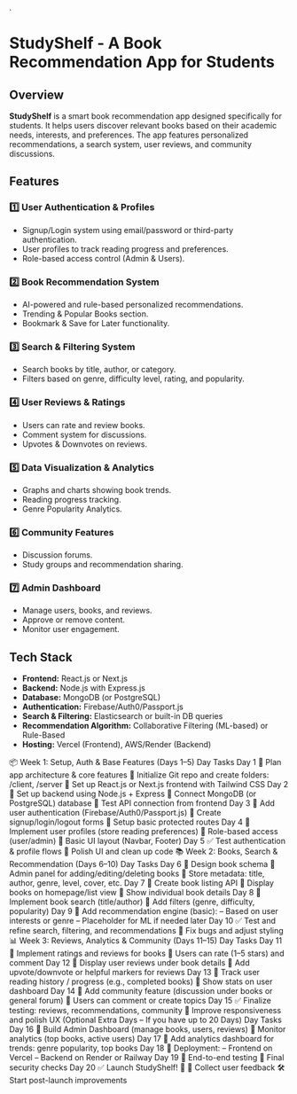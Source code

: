 .
# StudyShelf - A Book Recommendation App for Students

## Overview
**StudyShelf** is a smart book recommendation app designed specifically for students. It helps users discover relevant books based on their academic needs, interests, and preferences. The app features personalized recommendations, a search system, user reviews, and community discussions.

## Features

### 1️⃣ User Authentication & Profiles
- Signup/Login system using email/password or third-party authentication.
- User profiles to track reading progress and preferences.
- Role-based access control (Admin & Users).

### 2️⃣ Book Recommendation System
- AI-powered and rule-based personalized recommendations.
- Trending & Popular Books section.
- Bookmark & Save for Later functionality.

### 3️⃣ Search & Filtering System
- Search books by title, author, or category.
- Filters based on genre, difficulty level, rating, and popularity.

### 4️⃣ User Reviews & Ratings
- Users can rate and review books.
- Comment system for discussions.
- Upvotes & Downvotes on reviews.

### 5️⃣ Data Visualization & Analytics
- Graphs and charts showing book trends.
- Reading progress tracking.
- Genre Popularity Analytics.

### 6️⃣ Community Features
- Discussion forums.
- Study groups and recommendation sharing.

### 7️⃣ Admin Dashboard
- Manage users, books, and reviews.
- Approve or remove content.
- Monitor user engagement.

## Tech Stack
- **Frontend:** React.js or Next.js
- **Backend:** Node.js with Express.js
- **Database:** MongoDB (or PostgreSQL)
- **Authentication:** Firebase/Auth0/Passport.js
- **Search & Filtering:** Elasticsearch or built-in DB queries
- **Recommendation Algorithm:** Collaborative Filtering (ML-based) or Rule-Based
- **Hosting:** Vercel (Frontend), AWS/Render (Backend)

📦 Week 1: Setup, Auth & Base Features (Days 1–5)
Day	Tasks
Day 1	🔹 Plan app architecture & core features
        🔹 Initialize Git repo and create folders: /client, /server
        🔹 Set up React.js or Next.js frontend with Tailwind CSS
Day 2	🔹 Set up backend using Node.js + Express
        🔹 Connect MongoDB (or PostgreSQL) database
        🔹 Test API connection from frontend
Day 3	🔹 Add user authentication (Firebase/Auth0/Passport.js)
        🔹 Create signup/login/logout forms
        🔹 Setup basic protected routes
Day 4	🔹 Implement user profiles (store reading preferences)
        🔹 Role-based access (user/admin)
        🔹 Basic UI layout (Navbar, Footer)
Day 5	✅ Test authentication & profile flows
        🎨 Polish UI and clean up code
        📚 Week 2: Books, Search & Recommendation (Days 6–10)
Day	Tasks
Day 6	🔹 Design book schema
        🔹 Admin panel for adding/editing/deleting books
        🔹 Store metadata: title, author, genre, level, cover, etc.
Day 7	🔹 Create book listing API
        🔹 Display books on homepage/list view
        🔹 Show individual book details
Day 8	🔹 Implement book search (title/author)
        🔹 Add filters (genre, difficulty, popularity)
Day 9	🔹 Add recommendation engine (basic):
– Based on user interests or genre
– Placeholder for ML if needed later
Day 10	✅ Test and refine search, filtering, and recommendations
🧪 Fix bugs and adjust styling
📊 Week 3: Reviews, Analytics & Community (Days 11–15)
Day	Tasks
Day 11	🔹 Implement ratings and reviews for books
🔹 Users can rate (1–5 stars) and comment
Day 12	🔹 Display user reviews under book details
🔹 Add upvote/downvote or helpful markers for reviews
Day 13	🔹 Track user reading history / progress (e.g., completed books)
🔹 Show stats on user dashboard
Day 14	🔹 Add community feature (discussion under books or general forum)
🔹 Users can comment or create topics
Day 15	✅ Finalize testing: reviews, recommendations, community
🎨 Improve responsiveness and polish UX
(Optional Extra Days – If you have up to 20 Days)
Day	Tasks
Day 16	🔹 Build Admin Dashboard (manage books, users, reviews)
🔹 Monitor analytics (top books, active users)
Day 17	🔹 Add analytics dashboard for trends: genre popularity, top books
Day 18	🔹 Deployment:
– Frontend on Vercel
– Backend on Render or Railway
Day 19	🧪 End-to-end testing
🔐 Final security checks
Day 20	✅ Launch StudyShelf! 🎉
💬 Collect user feedback
🛠️ Start post-launch improvements
